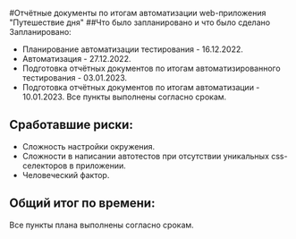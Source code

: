 #Отчётные документы по итогам автоматизации web-приложения "Путешествие дня"
##Что было запланировано и что было сделано
Запланировано:
- Планирование автоматизации тестирования - 16.12.2022.
- Автоматизация - 27.12.2022.
- Подготовка отчётных документов по итогам автоматизированного тестирования - 03.01.2023.
- Подготовка отчётных документов по итогам автоматизации - 10.01.2023.
Все пункты выполнены согласно срокам.
## Сработавшие риски:
- Сложность настройки окружения.
- Сложности в написании автотестов при отсутствии уникальных css-селекторов в приложении.
- Человеческий фактор.
## Общий итог по времени:
Все пункты плана выполнены согласно срокам.

